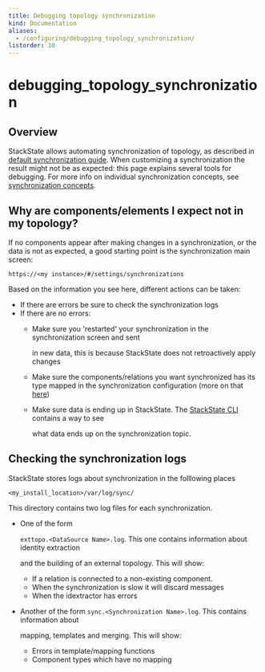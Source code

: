 ```yaml
---
title: Debugging topology synchronization
kind: Documentation
aliases:
  - /configuring/debugging_topology_synchronization/
listorder: 10
---
```


# debugging\_topology\_synchronization

## Overview

StackState allows automating synchronization of topology, as described in [default synchronization guide](https://github.com/mpvvliet/stackstate-docs/tree/0f69067c340456b272cfe50e249f4f4ee680f8d9/configure/default_topology_synchronization/README.md). When customizing a synchronization the result might not be as expected: this page explains several tools for debugging. For more info on individual synchronization concepts, see [synchronization concepts](https://github.com/mpvvliet/stackstate-docs/tree/0f69067c340456b272cfe50e249f4f4ee680f8d9/configure/sync/README.md).

## Why are components/elements I expect not in my topology?

If no components appear after making changes in a synchronization, or the data is not as expected, a good starting point is the synchronization main screen:

`https://<my instance>/#/settings/synchronizations`

Based on the information you see here, different actions can be taken:

* If there are errors be sure to check the synchronization logs
* If there are no errors:
  * Make sure you 'restarted' your synchronization in the synchronization screen and sent

    in new data, this is because StackState does not retroactively apply changes

  * Make sure the components/relations you want synchronized has its type mapped in the synchronization configuration \(more on that [here](https://github.com/mpvvliet/stackstate-docs/tree/0f69067c340456b272cfe50e249f4f4ee680f8d9/configure/default_topology_synchronization/README.md)\)
  * Make sure data is ending up in StackState. The [StackState CLI](https://github.com/mpvvliet/stackstate-docs/tree/0f69067c340456b272cfe50e249f4f4ee680f8d9/setup/cli/README.md) contains a way to see

    what data ends up on the synchronization topic.

## Checking the synchronization logs

StackState stores logs about synchronization in the folllowing places

`<my_install_location>/var/log/sync/`

This directory contains two log files for each synchronization.

* One of the form

  `exttopo.<DataSource Name>.log`. This one contains information about identity extraction

  and the building of an external topology. This will show:

  * If a relation is connected to a non-existing component.
  * When the synchronization is slow it will discard messages
  * When the idextractor has errors

* Another of the form `sync.<Synchronization Name>.log`. This contains information about

  mapping, templates and merging. This will show:

  * Errors in template/mapping functions
  * Component types which have no mapping

